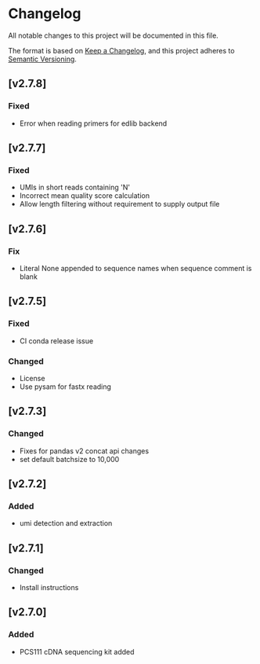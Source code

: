 # Changelog
All notable changes to this project will be documented in this file.

The format is based on [Keep a Changelog](https://keepachangelog.com/en/1.0.0/),
and this project adheres to [Semantic Versioning](https://semver.org/spec/v2.0.0.html).

## [v2.7.8]
### Fixed 
- Error when reading primers for edlib backend

## [v2.7.7]
### Fixed
- UMIs in short reads containing 'N'
- Incorrect mean quality score calculation
- Allow length filtering without requirement to supply output file

## [v2.7.6]
### Fix
- Literal None appended to sequence names when sequence comment is blank

## [v2.7.5]
### Fixed
- CI conda release issue 
### Changed
- License
- Use pysam for fastx reading

## [v2.7.3]
### Changed
- Fixes for pandas v2 concat api changes
- set default batchsize to 10,000

## [v2.7.2]
### Added
- umi detection and extraction

## [v2.7.1]
### Changed
- Install instructions

## [v2.7.0]
### Added
- PCS111 cDNA sequencing kit added
